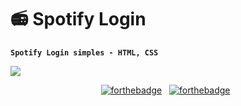 # 📻 Spotify Login

**`Spotify Login simples - HTML, CSS`**

<img src= "https://media.discordapp.net/attachments/1267279963728646208/1343739142034690170/image.png?ex=67be5e18&is=67bd0c98&hm=c2da66e78d752000025a388a44cd2239da88db12f0a2fbe48c1ffe4f5d09ba3d&=&format=webp&quality=lossless&width=1310&height=656">

<center>

[![forthebadge](https://img.shields.io/badge/CSS3-1572B6?style=for-the-badge&logo=css3&logoColor=white)](https://forthebadge.com) &nbsp;
[![forthebadge](https://img.shields.io/badge/HTML5-E34F26?style=for-the-badge&logo=html5&logoColor=white)](https://forthebadge.com) &nbsp;

</center>
